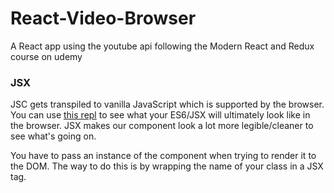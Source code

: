 # React-Video-Browser
A React app using the youtube api following the Modern React and Redux course on udemy

### JSX
JSC gets transpiled to vanilla JavaScript which is supported by the browser. You can use [this repl](http://babeljs.io/repl/#?babili=false&evaluate=true&lineWrap=false&presets=react%2Cstage-2&targets=&browsers=&builtIns=false&debug=false&experimental=false&loose=false&spec=false&code=&playground=true) to see what your ES6/JSX will ultimately look like in the browser. JSX makes our component look a lot more legible/cleaner to see what's going on.

You have to pass an instance of the component when trying to render it to the DOM. The way to do this is by wrapping the name of your class in a JSX tag.
